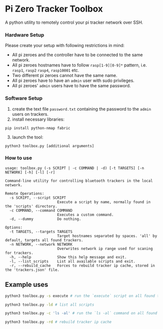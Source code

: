 # Pi Zero Tracker Toolbox

A python utility to remotely control your pi tracker network over SSH.

### Hardware Setup

Please create your setup with following restrictions in mind:

* All pi zeroes and the controller have to be connected to the same network.
* All pi zeroes hostnames have to follow `rasp[1-9][0-9]*` pattern, i.e. `rasp1`, `rasp2` `rasp4`, `rasp10001` etc.
* Two different pi zeroes cannot have the same name.
* All pi zeroes have to have an `admin` user with sudo privileges.
* All pi zeroes' `admin` users have to have the same password.

### Software Setup

1. create the text file `password.txt` containing the password to the `admin` users on trackers.
2. install necessary libraries:
```
pip install python-nmap fabric
```
3. launch the tool:
```
python3 toolbox.py [additional arguments]
```

### How to use
```
usage: toolbox.py (-s SCRIPT | -c COMMAND | -d) [-t TARGETS] [-n NETWORK] [-h] [-l] [-r]

Command-line utility for controlling bluetooth trackers in the local network.

Remote Operations:
  -s SCRIPT, --script SCRIPT
                        Execute a script by name, normally found in the 'scripts' directory.
  -c COMMAND, --command COMMAND
                        Executes a custom command.
  -d, --dummy           Do nothing.

Options:
  -t TARGETS, --targets TARGETS
                        Target hostnames separated by spaces. 'all' by default, targets all found trackers.
  -n NETWORK, --network NETWORK
                        Overwrites network ip range used for scaning for trackers.
  -h, --help            Show this help message and exit.
  -l, --list_scripts    List all available scripts and exit.
  -r, --rebuild_cache   Forces to rebuild tracker ip cache, stored in the 'trackers.json' file.
```

## Example uses

``` bash
python3 toolbox.py -s execute # run the `execute` script on all found trackers (executes main.py)

python3 toolbox.py -ld # list all scripts

python3 toolbox.py -c 'ls -al' # run the `ls -al` command on all found trackers (working dir is `/home/admin/pi-zero-tracker`)

python3 toolbox.py -rd # rebuild tracker ip cache
```
